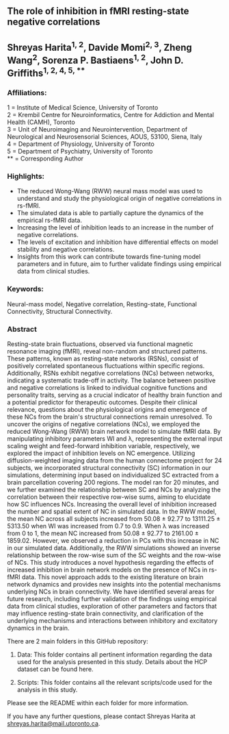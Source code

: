 ## The role of inhibition in fMRI resting-state negative correlations 

## Shreyas Harita<sup>1, 2</sup>, Davide Momi<sup>2, 3</sup>, Zheng Wang<sup>2</sup>, Sorenza P. Bastiaens<sup>1, 2</sup>, John D. Griffiths<sup>1, 2, 4, 5, **</sup>

### Affiliations:  

1 = Institute of Medical Science, University of Toronto    
2 = Krembil Centre for Neuroinformatics, Centre for Addiction and Mental Health (CAMH), Toronto    
3 = Unit of Neuroimaging and Neurointervention, Department of Neurological and Neurosensorial Sciences, AOUS, 53100, Siena, Italy  
4 = Department of Physiology, University of Toronto    
5 = Department of Psychiatry, University of Toronto    
** = Corresponding Author  

### Highlights:  

- The reduced Wong-Wang (RWW) neural mass model was used to understand and study the physiological origin of negative correlations in rs-fMRI.
- The simulated data is able to partially capture the dynamics of the empirical rs-fMRI data. 
- Increasing the level of inhibition leads to an increase in the number of negative correlations. 
- The levels of excitation and inhibition have differential effects on model stability and negative correlations.
- Insights from this work can contribute towards fine-tuning model parameters and in future, aim to further validate findings using empirical data from clinical studies.
  

### Keywords:  

Neural-mass model, Negative correlation, Resting-state, Functional Connectivity, Structural Connectivity.

### Abstract  

Resting-state brain fluctuations, observed via functional magnetic resonance imaging (fMRI), reveal non-random and structured patterns. These patterns, known as resting-state networks (RSNs), consist of positively correlated spontaneous fluctuations within specific regions. Additionally, RSNs exhibit negative correlations (NCs) between networks, indicating a systematic trade-off in activity. The balance between positive and negative correlations is linked to individual cognitive functions and personality traits, serving as a crucial indicator of healthy brain function and a potential predictor for therapeutic outcomes. Despite their clinical relevance, questions about the physiological origins and emergence of these NCs from the brain's structural connections remain unresolved. To uncover the origins of negative correlations (NCs), we employed the reduced Wong-Wang (RWW) brain network model to simulate fMRI data. By manipulating inhibitory parameters WI and λ, representing the external input scaling weight and feed-forward inhibition variable, respectively, we explored the impact of inhibition levels on NC emergence. Utilizing diffusion-weighted imaging data from the human connectome project for 24 subjects, we incorporated structural connectivity (SC) information in our simulations, determining input based on individualized SC extracted from a brain parcellation covering 200 regions. The model ran for 20 minutes, and we further examined the relationship between SC and NCs by analyzing the correlation between their respective row-wise sums, aiming to elucidate how SC influences NCs. Increasing the overall level of inhibition increased the number and spatial extent of NC in simulated data. In the RWW model, the mean NC across all subjects increased from 50.08 ± 92.77 to 13111.25 ± 5313.50 when WI was increased from 0.7 to 0.9. When λ was increased from 0 to 1, the mean NC increased from 50.08 ± 92.77 to 2161.00 ± 1859.02. However, we observed a reduction in PCs with this increase in NC in our simulated data. Additionally, the RWW simulations showed an inverse relationship between the row-wise sum of the SC weights and the row-wise of NCs. This study introduces a novel hypothesis regarding the effects of increased inhibition in brain network models on the presence of NCs in rs-fMRI data. This novel approach adds to the existing literature on brain network dynamics and provides new insights into the potential mechanisms underlying NCs in brain connectivity. We have identified several areas for future research, including further validation of the findings using empirical data from clinical studies, exploration of other parameters and factors that may influence resting-state brain connectivity, and clarification of the underlying mechanisms and interactions between inhibitory and excitatory dynamics in the brain.

There are 2 main folders in this GitHub repository:  

1. Data: This folder contains all pertinent information regarding the data used for the analysis presented in this study. Details about the HCP dataset can be found here.

2. Scripts: This folder contains all the relevant scripts/code used for the analysis in this study.

Please see the README within each folder for more information.  

If you have any further questions, please contact Shreyas Harita at shreyas.harita@mail.utoronto.ca.    
